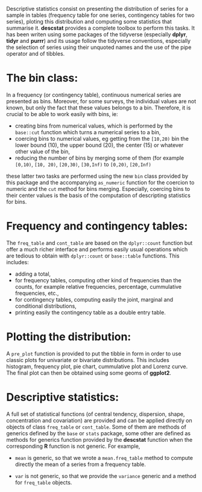 Descriptive statistics consist on presenting the distribution of
series for a sample in tables (frequency table for one series,
contingency tables for two series), ploting this distribution and
computing some statistics that summarise it. **descstat** provides
a complete toolbox to perform this tasks. It has been writen using
some packages of the tidyverse (especially **dplyr**, **tidyr** and
**purrr**) and its usage follow the tidyverse conventions,
especially the selection of series using their unquoted names and
the use of the pipe operator and of tibbles.

# The bin class:

In a frequency (or contingency table), continuous numerical series
are presented as bins. Moreover, for some surveys, the individual
values are not known, but only the fact that these values belongs to
a bin. Therefore, it is crucial to be able to work easily with
bins, ie:

- creating bins from numerical values, which is performed by the
`base::cut` function which turns a numerical series to a bin,
- coercing bins to numerical values, eg getting from the `[10,20)`
bin the lower bound (10), the upper bound (20), the center (15) or
whatever other value of the bin,
- reducing the number of bins by merging some of them (for example
`[0,10)`, `[10, 20)`, `[20,30)`, `[30,Inf)` to `[0,20)`, `[20,Inf)`


these latter two tasks are performed using the new `bin` class
provided by this package and the accompanying `as_numeric` function
for the coercion to numeric and the `cut` method for bins
merging. Especially, coercing bins to their center values is the
basis of the computation of descripting statistics for bins.

# Frequency and contingency tables:

The `freq_table` and `cont_table` are based on the `dplyr::count`
function but offer a much richer interface and performs easily
usual operations which are tedious to obtain with `dplyr::count` or
`base::table` functions. This includes:

- adding a total,
- for frequency tables, computing other kind of frequencies than
the counts, for example relative frequencies, percentage,
cummulative frequencies, etc.,
- for contingency tables, computing easily the joint, marginal and
conditional distributions,
- printing easily the contingency table as a double entry table.

# Plotting the distribution:

A `pre_plot` function is provided to put the tibble in form in
order to use classic plots for univariate or bivariate
distributions. This includes histogram, frequency plot, pie chart,
cummulative plot and Lorenz curve. The final plot can then be
obtained using some geoms of **ggplot2**.

# Descriptive statistics:

A full set of statistical functions (of central tendency,
dispersion, shape, concentration and covariation) are provided and
can be applied directly on objects of class `freq_table` or
`cont_table`. Some of them are methods of generics defined by the
`base` or `stats` package, some other are defined as methods for
generics function provided by the **descstat** function when the
corresponding **R** function is not generic. For example,

- `mean` is generic, so that we wrote a
`mean.freq_table` method to compute directly the mean of a series
from a frequency table.

- `var` is not generic, so that we provide the `variance` generic
and a method for `freq_table` objects.
